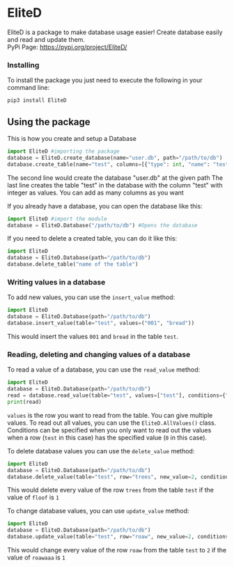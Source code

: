 # EliteD
EliteD is a package to make database usage easier!
Create database easily and read and update them.  
PyPi Page: https://pypi.org/project/EliteD/

### Installing
To install the package you just need to execute the following in your command line:

    pip3 install EliteD


## Using the package
This is how you create and setup a Database
 ```py
 import EliteD #importing the package
database = EliteD.create_database(name="user.db", path="/path/to/db")
database.create_table(name="test", columns=[{"type": int, "name": "test"}]) 
```
The second line would create the database "user.db" at the given path
The last line creates the table "test" in the database with the column "test" with integer as values. You can add as many columns as you want

If you already have a database, you can open the database like this: 
```py
import EliteD #import the module
database = EliteD.Database("/path/to/db") #Opens the database
```
If you need to delete a created table, you can do it like this:
```py
import EliteD
database = EliteD.Database(path="/path/to/db")
database.delete_table("name of the table")
```

### Writing values in a database
To add new values, you can use the `insert_value` method:
```py
import EliteD
database = EliteD.Database(path="/path/to/db")
database.insert_value(table="test", values=("001", "bread"))
```
This would insert the values `001` and `bread` in the table `test`.

### Reading, deleting and changing values of a database
To read a value of a database, you can use the `read_value` method:
```py
import EliteD
database = EliteD.Database(path="/path/to/db")
read = database.read_value(table="test", values=["test"], conditions={"test": 0})
print(read)
```
`values` is the row you want to read from the table. You can give multiple values. To read out all values, you can use the `EliteD.AllValues()` class. Conditions can be specified when you only want to read out the values when a row (`test` in this case)  has the specified value (`0` in this case).

To delete database values you can use the `delete_value` method:
```py
import EliteD
database = EliteD.Database(path="/path/to/db")
database.delete_value(table="test", row="trees", new_value=2, conditions={"floof": 1})
```
This would delete every value of the row `trees` from the table `test` if the value of `floof` is `1`

To change database values, you can use `update_value` method:
```py
import EliteD
database = EliteD.Database(path="/path/to/db")
database.update_value(table="test", row="roaw", new_value=2, conditions={"roawaaa": 1})
```
This would change every value of the row `roaw` from the table `test` to `2` if the value of `roawaaa` is `1`
